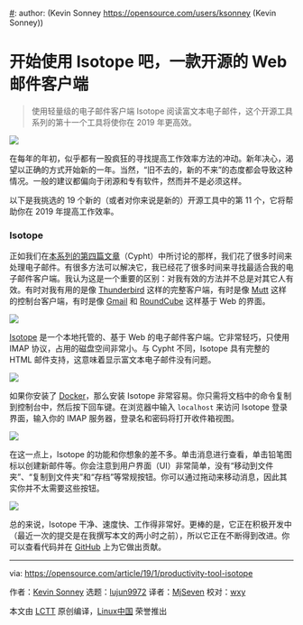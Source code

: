 [#]: collector: (lujun9972)
[#]: translator: (MjSeven)
[#]: reviewer: (wxy)
[#]: publisher: ( )
[#]: url: ( )
[#]: subject: (Getting started with Isotope, an open source webmail client)
[#]: via: (https://opensource.com/article/19/1/productivity-tool-isotope)
[#]: author: (Kevin Sonney https://opensource.com/users/ksonney (Kevin Sonney))

开始使用 Isotope 吧，一款开源的 Web 邮件客户端
======

> 使用轻量级的电子邮件客户端 Isotope 阅读富文本电子邮件，这个开源工具系列的第十一个工具将使你在 2019 年更高效。

![](https://opensource.com/sites/default/files/styles/image-full-size/public/lead-images/newsletter_email_mail_web_browser.jpg?itok=Lo91H9UH)

在每年的年初，似乎都有一股疯狂的寻找提高工作效率方法的冲动。新年决心，渴望以正确的方式开始新的一年。当然，“旧不去的，新的不来”的态度都会导致这种情况。一般的建议都偏向于闭源和专有软件，然而并不是必须这样。

以下是我挑选的 19 个新的（或者对你来说是新的）开源工具中的第 11 个，它将帮助你在 2019 年提高工作效率。

### Isotope

正如我们在[本系列的第四篇文章][1]（Cypht）中所讨论的那样，我们花了很多时间来处理电子邮件。有很多方法可以解决它，我已经花了很多时间来寻找最适合我的电子邮件客户端。我认为这是一个重要的区别：对我有效的方法并不总是对其它人有效。有时对我有用的是像 [Thunderbird][2] 这样的完整客户端，有时是像 [Mutt][3] 这样的控制台客户端，有时是像 [Gmail][4] 和 [RoundCube][5] 这样基于 Web 的界面。

![](https://opensource.com/sites/default/files/uploads/isotope_1.png)

[Isotope][6] 是一个本地托管的、基于 Web 的电子邮件客户端。它非常轻巧，只使用 IMAP 协议，占用的磁盘空间非常小。与 Cypht 不同，Isotope 具有完整的 HTML 邮件支持，这意味着显示富文本电子邮件没有问题。

![](https://opensource.com/sites/default/files/uploads/isotope_2_0.png)

如果你安装了 [Docker][7]，那么安装 Isotope 非常容易。你只需将文档中的命令复制到控制台中，然后按下回车键。在浏览器中输入 `localhost` 来访问 Isotope 登录界面，输入你的 IMAP 服务器，登录名和密码将打开收件箱视图。

![](https://opensource.com/sites/default/files/uploads/isotope_3.png)

在这一点上，Isotope 的功能和你想象的差不多。单击消息进行查看，单击铅笔图标以创建新邮件等。你会注意到用户界面（UI）非常简单，没有“移动到文件夹”、“复制到文件夹”和“存档”等常规按钮。你可以通过拖动来移动消息，因此其实你并不太需要这些按钮。

![](https://opensource.com/sites/default/files/uploads/isotope_4.png)

总的来说，Isotope 干净、速度快、工作得非常好。更棒的是，它正在积极开发中（最近一次的提交是在我撰写本文的两小时之前），所以它正在不断得到改进。你可以查看代码并在 [GitHub][8] 上为它做出贡献。

--------------------------------------------------------------------------------

via: https://opensource.com/article/19/1/productivity-tool-isotope

作者：[Kevin Sonney][a]
选题：[lujun9972][b]
译者：[MjSeven](https://github.com/MjSeven)
校对：[wxy](https://github.com/wxy)

本文由 [LCTT](https://github.com/LCTT/TranslateProject) 原创编译，[Linux中国](https://linux.cn/) 荣誉推出

[a]: https://opensource.com/users/ksonney (Kevin Sonney)
[b]: https://github.com/lujun9972
[1]: https://opensource.com/article/19/1/productivity-tool-cypht-email
[2]: https://www.thunderbird.net/
[3]: http://www.mutt.org/
[4]: https://mail.google.com/
[5]: https://roundcube.net/
[6]: https://blog.marcnuri.com/isotope-mail-client-introduction/
[7]: https://www.docker.com/
[8]: https://github.com/manusa/isotope-mail
